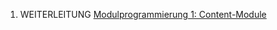 
1.  WEITERLEITUNG [Modulprogrammierung 1: Content-Module](Modulprogrammierung_1:_Content-Module.md)
